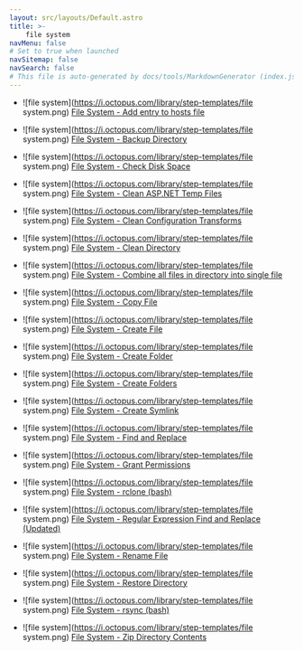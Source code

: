 ```yaml
---
layout: src/layouts/Default.astro
title: >-
    file system
navMenu: false
# Set to true when launched
navSitemap: false
navSearch: false
# This file is auto-generated by docs/tools/MarkdownGenerator (index.js)
---
```


<ul>

<li>

![file system](https://i.octopus.com/library/step-templates/file system.png) [File System - Add entry to hosts file](/integrations/file-system/file-system-add-entry-to-hosts-file)

</li>
        
<li>

![file system](https://i.octopus.com/library/step-templates/file system.png) [File System - Backup Directory](/integrations/file-system/file-system-backup-directory)

</li>
        
<li>

![file system](https://i.octopus.com/library/step-templates/file system.png) [File System - Check Disk Space](/integrations/file-system/file-system-check-disk-space)

</li>
        
<li>

![file system](https://i.octopus.com/library/step-templates/file system.png) [File System - Clean ASP.NET Temp Files](/integrations/file-system/file-system-clean-aspdotnet-temp-files)

</li>
        
<li>

![file system](https://i.octopus.com/library/step-templates/file system.png) [File System - Clean Configuration Transforms](/integrations/file-system/file-system-clean-configuration-transforms)

</li>
        
<li>

![file system](https://i.octopus.com/library/step-templates/file system.png) [File System - Clean Directory](/integrations/file-system/file-system-clean-directory)

</li>
        
<li>

![file system](https://i.octopus.com/library/step-templates/file system.png) [File System - Combine all files in directory into single file](/integrations/file-system/file-system-combine-all-files-in-directory-into-single-file)

</li>
        
<li>

![file system](https://i.octopus.com/library/step-templates/file system.png) [File System - Copy File](/integrations/file-system/file-system-copy-file)

</li>
        
<li>

![file system](https://i.octopus.com/library/step-templates/file system.png) [File System - Create File](/integrations/file-system/file-system-create-file)

</li>
        
<li>

![file system](https://i.octopus.com/library/step-templates/file system.png) [File System - Create Folder](/integrations/file-system/file-system-create-folder)

</li>
        
<li>

![file system](https://i.octopus.com/library/step-templates/file system.png) [File System - Create Folders](/integrations/file-system/file-system-create-folders)

</li>
        
<li>

![file system](https://i.octopus.com/library/step-templates/file system.png) [File System - Create Symlink](/integrations/file-system/file-system-create-symlink)

</li>
        
<li>

![file system](https://i.octopus.com/library/step-templates/file system.png) [File System - Find and Replace](/integrations/file-system/file-system-find-and-replace)

</li>
        
<li>

![file system](https://i.octopus.com/library/step-templates/file system.png) [File System - Grant Permissions](/integrations/file-system/file-system-grant-permissions)

</li>
        
<li>

![file system](https://i.octopus.com/library/step-templates/file system.png) [File System - rclone (bash)](/integrations/file-system/file-system-rclone-bash)

</li>
        
<li>

![file system](https://i.octopus.com/library/step-templates/file system.png) [File System - Regular Expression Find and Replace (Updated)](/integrations/file-system/file-system-regular-expression-find-and-replace-updated)

</li>
        
<li>

![file system](https://i.octopus.com/library/step-templates/file system.png) [File System - Rename File](/integrations/file-system/file-system-rename-file)

</li>
        
<li>

![file system](https://i.octopus.com/library/step-templates/file system.png) [File System - Restore Directory](/integrations/file-system/file-system-restore-directory)

</li>
        
<li>

![file system](https://i.octopus.com/library/step-templates/file system.png) [File System - rsync (bash)](/integrations/file-system/file-system-rsync-bash)

</li>
        
<li>

![file system](https://i.octopus.com/library/step-templates/file system.png) [File System - Zip Directory Contents](/integrations/file-system/file-system-zip-directory-contents)

</li>
        
</ul>
